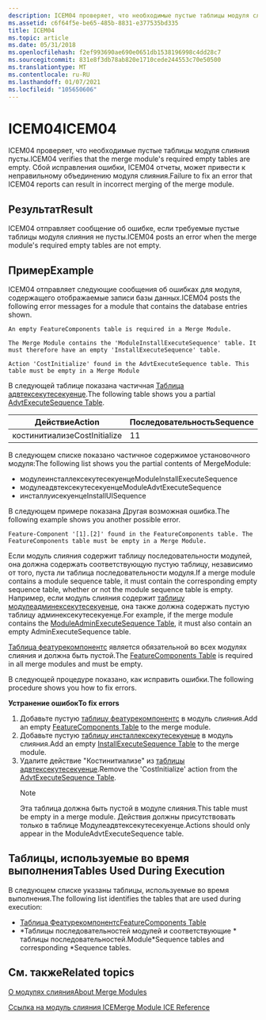 ```yaml
---
description: ICEM04 проверяет, что необходимые пустые таблицы модуля слияния пусты. Сбой исправления ошибки, ICEM04 отчеты, может привести к неправильному объединению модуля слияния.
ms.assetid: c6f64f5e-be65-485b-8831-e377535bd335
title: ICEM04
ms.topic: article
ms.date: 05/31/2018
ms.openlocfilehash: f2ef993690ae690e0651db1538196998c4dd28c7
ms.sourcegitcommit: 831e8f3db78ab820e1710cede244553c70e50500
ms.translationtype: MT
ms.contentlocale: ru-RU
ms.lasthandoff: 01/07/2021
ms.locfileid: "105650606"
---
```

# <a name="icem04"></a><span data-ttu-id="b3ade-104">ICEM04</span><span class="sxs-lookup"><span data-stu-id="b3ade-104">ICEM04</span></span>

<span data-ttu-id="b3ade-105">ICEM04 проверяет, что необходимые пустые таблицы модуля слияния пусты.</span><span class="sxs-lookup"><span data-stu-id="b3ade-105">ICEM04 verifies that the merge module's required empty tables are empty.</span></span> <span data-ttu-id="b3ade-106">Сбой исправления ошибки, ICEM04 отчеты, может привести к неправильному объединению модуля слияния.</span><span class="sxs-lookup"><span data-stu-id="b3ade-106">Failure to fix an error that ICEM04 reports can result in incorrect merging of the merge module.</span></span>

## <a name="result"></a><span data-ttu-id="b3ade-107">Результат</span><span class="sxs-lookup"><span data-stu-id="b3ade-107">Result</span></span>

<span data-ttu-id="b3ade-108">ICEM04 отправляет сообщение об ошибке, если требуемые пустые таблицы модуля слияния не пусты.</span><span class="sxs-lookup"><span data-stu-id="b3ade-108">ICEM04 posts an error when the merge module's required empty tables are not empty.</span></span>

## <a name="example"></a><span data-ttu-id="b3ade-109">Пример</span><span class="sxs-lookup"><span data-stu-id="b3ade-109">Example</span></span>

<span data-ttu-id="b3ade-110">ICEM04 отправляет следующие сообщения об ошибках для модуля, содержащего отображаемые записи базы данных.</span><span class="sxs-lookup"><span data-stu-id="b3ade-110">ICEM04 posts the following error messages for a module that contains the database entries shown.</span></span>

``` syntax
An empty FeatureComponents table is required in a Merge Module.

The Merge Module contains the 'ModuleInstallExecuteSequence' table. It 
must therefore have an empty 'InstallExecuteSequence' table.

Action 'CostInitialize' found in the AdvtExecuteSequence table. This 
table must be empty in a Merge Module
```

<span data-ttu-id="b3ade-111">В следующей таблице показана частичная [Таблица адвтексекутесекуенце](advtexecutesequence-table.md).</span><span class="sxs-lookup"><span data-stu-id="b3ade-111">The following table shows you a partial [AdvtExecuteSequence Table](advtexecutesequence-table.md).</span></span>



| <span data-ttu-id="b3ade-112">Действие</span><span class="sxs-lookup"><span data-stu-id="b3ade-112">Action</span></span>         | <span data-ttu-id="b3ade-113">Последовательность</span><span class="sxs-lookup"><span data-stu-id="b3ade-113">Sequence</span></span> |
|----------------|----------|
| <span data-ttu-id="b3ade-114">костинитиализе</span><span class="sxs-lookup"><span data-stu-id="b3ade-114">CostInitialize</span></span> | <span data-ttu-id="b3ade-115">1</span><span class="sxs-lookup"><span data-stu-id="b3ade-115">1</span></span>        |



 

<span data-ttu-id="b3ade-116">В следующем списке показано частичное содержимое установочного модуля:</span><span class="sxs-lookup"><span data-stu-id="b3ade-116">The following list shows you the partial contents of MergeModule:</span></span>

-   <span data-ttu-id="b3ade-117">модулеинсталлексекутесекуенце</span><span class="sxs-lookup"><span data-stu-id="b3ade-117">ModuleInstallExecuteSequence</span></span>
-   <span data-ttu-id="b3ade-118">модулеадвтексекутесекуенце</span><span class="sxs-lookup"><span data-stu-id="b3ade-118">ModuleAdvtExecuteSequence</span></span>
-   <span data-ttu-id="b3ade-119">инсталлуисекуенце</span><span class="sxs-lookup"><span data-stu-id="b3ade-119">InstallUISequence</span></span>

<span data-ttu-id="b3ade-120">В следующем примере показана Другая возможная ошибка.</span><span class="sxs-lookup"><span data-stu-id="b3ade-120">The following example shows you another possible error.</span></span>

``` syntax
Feature-Component '[1].[2]' found in the FeatureComponents table. The 
FeatureComponents table must be empty in a Merge Module.
```

<span data-ttu-id="b3ade-121">Если модуль слияния содержит таблицу последовательности модулей, она должна содержать соответствующую пустую таблицу, независимо от того, пуста ли таблица последовательности модуля.</span><span class="sxs-lookup"><span data-stu-id="b3ade-121">If a merge module contains a module sequence table, it must contain the corresponding empty sequence table, whether or not the module sequence table is empty.</span></span> <span data-ttu-id="b3ade-122">Например, если модуль слияния содержит [таблицу модулеадминексекутесекуенце](moduleadminexecutesequence-table.md), она также должна содержать пустую таблицу админексекутесекуенце.</span><span class="sxs-lookup"><span data-stu-id="b3ade-122">For example, if the merge module contains the [ModuleAdminExecuteSequence Table](moduleadminexecutesequence-table.md), it must also contain an empty AdminExecuteSequence table.</span></span>

<span data-ttu-id="b3ade-123">[Таблица феатурекомпонентс](featurecomponents-table.md) является обязательной во всех модулях слияния и должна быть пустой.</span><span class="sxs-lookup"><span data-stu-id="b3ade-123">The [FeatureComponents Table](featurecomponents-table.md) is required in all merge modules and must be empty.</span></span>

<span data-ttu-id="b3ade-124">В следующей процедуре показано, как исправить ошибки.</span><span class="sxs-lookup"><span data-stu-id="b3ade-124">The following procedure shows you how to fix errors.</span></span>

<span data-ttu-id="b3ade-125">**Устранение ошибок**</span><span class="sxs-lookup"><span data-stu-id="b3ade-125">**To fix errors**</span></span>

1.  <span data-ttu-id="b3ade-126">Добавьте пустую [таблицу феатурекомпонентс](featurecomponents-table.md) в модуль слияния.</span><span class="sxs-lookup"><span data-stu-id="b3ade-126">Add an empty [FeatureComponents Table](featurecomponents-table.md) to the merge module.</span></span>
2.  <span data-ttu-id="b3ade-127">Добавьте пустую [таблицу инсталлексекутесекуенце](installexecutesequence-table.md) в модуль слияния.</span><span class="sxs-lookup"><span data-stu-id="b3ade-127">Add an empty [InstallExecuteSequence Table](installexecutesequence-table.md) to the merge module.</span></span>
3.  <span data-ttu-id="b3ade-128">Удалите действие "Костинитиализе" из [таблицы адвтексекутесекуенце](advtexecutesequence-table.md).</span><span class="sxs-lookup"><span data-stu-id="b3ade-128">Remove the 'CostInitialize' action from the [AdvtExecuteSequence Table](advtexecutesequence-table.md).</span></span>
    > [!Note]  
    > <span data-ttu-id="b3ade-129">Эта таблица должна быть пустой в модуле слияния.</span><span class="sxs-lookup"><span data-stu-id="b3ade-129">This table must be empty in a merge module.</span></span> <span data-ttu-id="b3ade-130">Действия должны присутствовать только в таблице Модулеадвтексекутесекуенце.</span><span class="sxs-lookup"><span data-stu-id="b3ade-130">Actions should only appear in the ModuleAdvtExecuteSequence table.</span></span>

     

## <a name="tables-used-during-execution"></a><span data-ttu-id="b3ade-131">Таблицы, используемые во время выполнения</span><span class="sxs-lookup"><span data-stu-id="b3ade-131">Tables Used During Execution</span></span>

<span data-ttu-id="b3ade-132">В следующем списке указаны таблицы, используемые во время выполнения.</span><span class="sxs-lookup"><span data-stu-id="b3ade-132">The following list identifies the tables that are used during execution:</span></span>

-   [<span data-ttu-id="b3ade-133">Таблица Феатурекомпонентс</span><span class="sxs-lookup"><span data-stu-id="b3ade-133">FeatureComponents Table</span></span>](featurecomponents-table.md)
-   <span data-ttu-id="b3ade-134">\*Таблицы последовательностей модулей и соответствующие \* таблицы последовательностей.</span><span class="sxs-lookup"><span data-stu-id="b3ade-134">Module\*Sequence tables and corresponding \*Sequence tables.</span></span>

## <a name="related-topics"></a><span data-ttu-id="b3ade-135">См. также</span><span class="sxs-lookup"><span data-stu-id="b3ade-135">Related topics</span></span>

<dl> <dt>

[<span data-ttu-id="b3ade-136">О модулях слияния</span><span class="sxs-lookup"><span data-stu-id="b3ade-136">About Merge Modules</span></span>](about-merge-modules.md)
</dt> <dt>

[<span data-ttu-id="b3ade-137">Ссылка на модуль слияния ICE</span><span class="sxs-lookup"><span data-stu-id="b3ade-137">Merge Module ICE Reference</span></span>](merge-module-ice-reference.md)
</dt> </dl>

 

 



